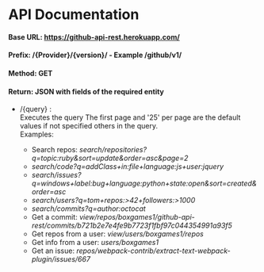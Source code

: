 # API Documentation

#### Base URL: https://github-api-rest.herokuapp.com/

#### Prefix: /{Provider}/{version}/ - Example /github/v1/

#### Method: GET

#### Return: JSON with fields of the required entity

*   /{query} :  
    Executes the query The first page and '25' per page are the default values if not specified others in the query.  
    Examples:  

    *   Search repos: _search/repositories?q=topic:ruby&sort=update&order=asc&page=2_
    *   _search/code?q=addClass+in:file+language:js+user:jquery_
    *   _search/issues?q=windows+label:bug+language:python+state:open&sort=created&order=asc_
    *   _search/users?q=tom+repos:>42+followers:>1000_
    *   _search/commits?q=author:octocat_
    *   Get a commit: _view/repos/boxgames1/github-api-rest/commits/b721b2e7e4fe9b7723f1fbf97c044354991a93f5_
    *   Get repos from a user: _view/users/boxgames1/repos_
    *   Get info from a user: _users/boxgames1_
    *   Get an issue: _repos/webpack-contrib/extract-text-webpack-plugin/issues/667_
